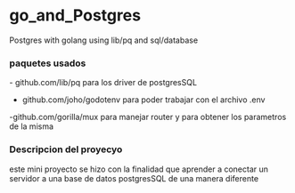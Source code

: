 # go_and_Postgres
Postgres with golang  using  lib/pq and sql/database 

<h3> paquetes  usados </h3>
- github.com/lib/pq 
para los driver de postgresSQL 

- github.com/joho/godotenv
 para poder trabajar con el archivo .env
 
 -github.com/gorilla/mux
 para manejar router y para obtener los parametros de la misma 
 
<h3> Descripcion del proyecyo </h3>
 este mini proyecto se hizo con la finalidad que aprender a conectar un servidor a una base de datos postgresSQL  de una manera diferente 
